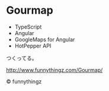 # Gourmap

- TypeScript
- Angular
- GoogleMaps for Angular
- HotPepper API

つくってる。

http://www.funnythingz.com/Gourmap/

&copy; funnythingz
